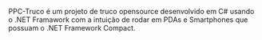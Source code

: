 PPC-Truco é um projeto de truco opensource desenvolvido em C# usando o .NET Framawork com a intuição de rodar em PDAs e Smartphones que possuam o .NET Framework Compact.